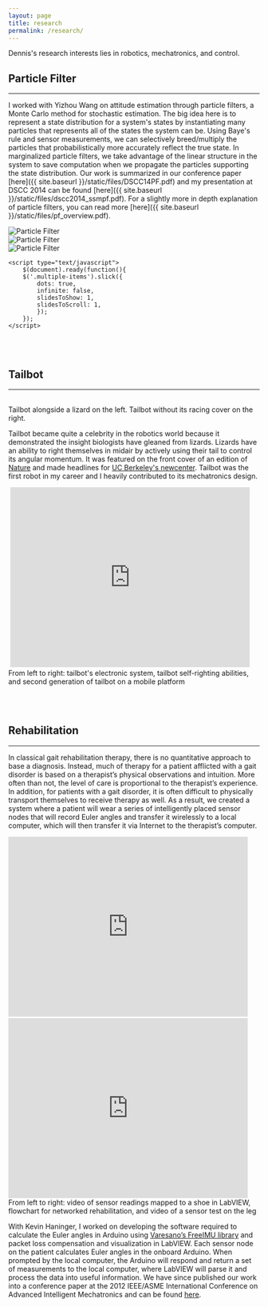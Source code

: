 ```yaml
---
layout: page
title: research
permalink: /research/
---
```


Dennis's research interests lies in robotics, mechatronics, and control.

## Particle Filter
---

I worked with Yizhou Wang on attitude estimation through particle filters, a Monte Carlo method for stochastic estimation. The big idea here is to represent a state distribution for a system's states by instantiating many particles that represents all of the states the system can be. Using Baye's rule and sensor measurements, we can selectively breed/multiply the particles that probabilistically more accurately reflect the true state.
In marginalized particle filters, we take advantage of the linear structure in the system to save computation when we propagate the particles supporting the state distribution. Our work is summarized in our conference paper [here]({{ site.baseurl }}/static/files/DSCC14PF.pdf) and my presentation at DSCC 2014 can be found [here]({{ site.baseurl }}/static/files/dscc2014_ssmpf.pdf). For a slightly more in depth explanation of particle filters, you can read more [here]({{ site.baseurl }}/static/files/pf_overview.pdf).

<div class="slick-slider-small">
	<div class="multiple-items">
	  <div><img src="{{ site.baseurl }}/static/research/mpf1.png" alt="Particle Filter"> </div>
	  <div><img src="{{ site.baseurl }}/static/research/mpf2.png" alt="Particle Filter"> </div>
	  <div><img src="{{ site.baseurl }}/static/research/mpf3.png" alt="Particle Filter"> </div>
	</div>

	<script type="text/javascript">
		$(document).ready(function(){
		$('.multiple-items').slick({
			dots: true,
			infinite: false,
			slidesToShow: 1,
			slidesToScroll: 1,
			});
		});
	</script>
</div>

<br><br>

##  Tailbot
---

<div class="img_row">
	<img class="contain_col two" src="{{ site.baseurl }}/static/research/tail1.jpg" alt="" title="Tailbot with an agama lizard"/>
	<img class="contain_col one" src="{{ site.baseurl }}/static/research/tail2.jpg" alt="" title="Tailbot without its racing cover"/>
</div>
<div class="col three caption">
	Tailbot alongside a lizard on the left. Tailbot without its racing cover on the right.
</div>

Tailbot became quite a celebrity in the robotics world because it demonstrated the insight biologists have gleaned from lizards. Lizards have an ability to right themselves in midair by actively using their tail to control its angular momentum. It was featured on the front cover of an edition of [Nature](http://www.nature.com/nature/journal/v481/n7380/full/nature10710.html) and made headlines for [UC Berkeley's newcenter](http://newscenter.berkeley.edu/2012/01/04/leaping-lizards-show-robots-the-value-of-a-tail/). Tailbot was the first robot in my career and I heavily contributed to its mechatronics design.

<div class="img_row">
	<img class="col one" src="{{ site.baseurl }}/static/research/tail3.jpg" alt="" title="Tailbot's electronics'"/>
	<iframe class="col one" width="480" height="360" src="https://www.youtube.com/embed/s2Lk_2YCtA4" frameborder="0" allowfullscreen></iframe>
	<img class="col one" src="{{ site.baseurl }}/static/research/tail4.jpg" alt="" title="Tailbot v2 with mobile chassis"/>
</div>
<div class="col three caption">
	From left to right: tailbot's electronic system, tailbot self-righting abilities, and second generation of tailbot on a mobile platform
</div>

<br><br>

## Rehabilitation
---
In classical gait rehabilitation therapy, there is no quantitative approach to base a diagnosis. Instead, much of therapy for a patient afflicted with a gait disorder is based on a therapist’s physical observations and intuition. More often than not, the level of care is proportional to the therapist’s experience. In addition, for patients with a gait disorder, it is often difficult to physically transport themselves to receive therapy as well. As a result, we created a system where a patient will wear a series of intelligently placed sensor nodes that will record Euler angles and transfer it wirelessly to a local computer, which will then transfer it via Internet to the therapist’s computer.

<div class="img_row">
	<iframe class="col one" width="480" height="360" src="https://www.youtube.com/embed/QdeaxMw0Gmk" frameborder="0" allowfullscreen></iframe>
	<img class="contain_col one" src="{{ site.baseurl }}/static/research/rehab.png" alt="" title="Flowchart for networked rehabilitation'"/>
	<iframe class="col one" width="480" height="360" src="https://www.youtube.com/embed/NgY4rWWbm3k" frameborder="0" allowfullscreen></iframe>
</div>
<div class="col three caption">
	From left to right: video of sensor readings mapped to a shoe in LabVIEW, flowchart for networked rehabilitation, and video of a sensor test on the leg
</div>

With Kevin Haninger, I worked on developing the software required to calculate the Euler angles in Arduino using [Varesano’s FreeIMU library](http://www.varesano.net/projects/hardware/FreeIMU) and packet loss compensation and visualization in LabVIEW. Each sensor node on the patient calculates Euler angles in the onboard Arduino. When prompted by the local computer, the Arduino will respond and return a set of measurements to the local computer, where LabVIEW will parse it and process the data into useful information. We have since published our work into a conference paper at the 2012 IEEE/ASME International Conference on Advanced Intelligent Mechatronics and can be found [here](static/files/rehab.pdf).


